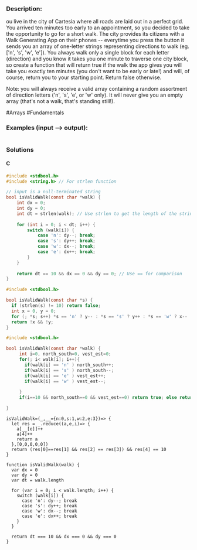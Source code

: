 ### Description:

ou live in the city of Cartesia where all roads are laid out in a perfect grid. You arrived ten minutes too early to an appointment, so you decided to take the opportunity to go for a short walk. The city provides its citizens with a Walk Generating App on their phones -- everytime you press the button it sends you an array of one-letter strings representing directions to walk (eg. ['n', 's', 'w', 'e']). You always walk only a single block for each letter (direction) and you know it takes you one minute to traverse one city block, so create a function that will return true if the walk the app gives you will take you exactly ten minutes (you don't want to be early or late!) and will, of course, return you to your starting point. Return false otherwise.

Note: you will always receive a valid array containing a random assortment of direction letters ('n', 's', 'e', or 'w' only). It will never give you an empty array (that's not a walk, that's standing still!).

\#Arrays \#Fundamentals

### Examples (input --> output):

```

```

### Solutions

#### C 

```C
#include <stdbool.h>
#include <string.h> // For strlen function

// input is a null-terminated string
bool isValidWalk(const char *walk) {
    int dx = 0;
    int dy = 0;
    int dt = strlen(walk); // Use strlen to get the length of the string
    
    for (int i = 0; i < dt; i++) {
        switch (walk[i]) {
            case 'n': dy--; break;
            case 's': dy++; break;
            case 'w': dx--; break;
            case 'e': dx++; break;
        }
    }
    
    return dt == 10 && dx == 0 && dy == 0; // Use == for comparison
}
```

```C
#include <stdbool.h>

bool isValidWalk(const char *s) {
  if (strlen(s) != 10) return false;
  int x = 0, y = 0;
  for (; *s; s++) *s == 'n' ? y-- : *s == 's' ? y++ : *s == 'w' ? x-- : x++;
  return !x && !y;
}
```

```C
#include <stdbool.h>

bool isValidWalk(const char *walk) {
     int i=0, north_south=0, vest_est=0; 
     for(; i< walk[i]; i++){
       if(walk[i] == 'n' ) north_south++;
       if(walk[i] == 's' ) north_south--;
       if(walk[i] == 'e' ) vest_est++;
       if(walk[i] == 'w' ) vest_est--;
        
     }
     if(i==10 && north_south==0 && vest_est==0) return true; else return false;

}
```

```JS
isValidWalk=(_,__={n:0,s:1,w:2,e:3})=> {
  let res = _.reduce((a,e,i)=> {
    a[__[e]]++
    a[4]++
    return a
  },[0,0,0,0,0])
  return (res[0]==res[1] && res[2] == res[3]) && res[4] == 10
}
```

```JS
function isValidWalk(walk) {
  var dx = 0
  var dy = 0
  var dt = walk.length
  
  for (var i = 0; i < walk.length; i++) {
    switch (walk[i]) {
      case 'n': dy--; break
      case 's': dy++; break
      case 'w': dx--; break
      case 'e': dx++; break
    }
  }
  
  return dt === 10 && dx === 0 && dy === 0
}
```